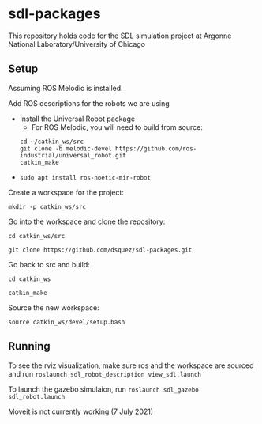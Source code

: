 # sdl-packages

This repository holds code for the SDL simulation project at Argonne National Laboratory/University of Chicago

## Setup
Assuming ROS Melodic is installed.

Add ROS descriptions for the robots we are using

* Install the Universal Robot package
  * For ROS Melodic, you will need to build from source:
  ```
  cd ~/catkin_ws/src
  git clone -b melodic-devel https://github.com/ros-industrial/universal_robot.git
  catkin_make
  ```
* `sudo apt install ros-noetic-mir-robot`

Create a workspace for the project:

`mkdir -p catkin_ws/src`

Go into the workspace and clone the repository:

`cd catkin_ws/src`

`git clone https://github.com/dsquez/sdl-packages.git`

Go back to src and build:

`cd catkin_ws`

`catkin_make`

Source the new workspace:

`source catkin_ws/devel/setup.bash`

## Running
To see the rviz visualization, make sure ros and the workspace are sourced and run
`roslaunch sdl_robot_description view_sdl.launch`

To launch the gazebo simulaion, run
`roslaunch sdl_gazebo sdl_robot.launch`

Moveit is not currently working (7 July 2021)

